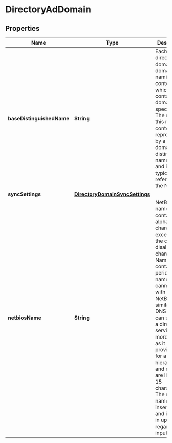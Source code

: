 # DirectoryAdDomain

## Properties
Name | Type | Description | Notes
------------ | ------------- | ------------- | -------------
**baseDistinguishedName** | **String** | Each active directory domain has a domain naming context (NC), which contains domain-specific data. The root of this naming context is represented by a domain&#x27;s distinguished name (DN) and is typically referred to as the NC head. | 
**syncSettings** | [**DirectoryDomainSyncSettings**](DirectoryDomainSyncSettings.md) |  |  [optional]
**netbiosName** | **String** | NetBIOS names can contain all alphanumeric characters except for the certain disallowed characters. Names can contain a period, but names cannot start with a period. NetBIOS is similar to DNS in that it can serve as a directory service, but more limited as it has no provisions for a name hierarchy and names are limited to 15 characters. The netbios name is case insensitive and is stored in upper case regardless of input case. | 
